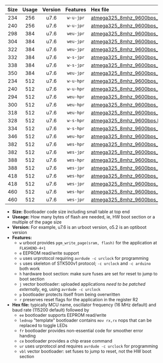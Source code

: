 |Size|Usage|Version|Features|Hex file|
|:-:|:-:|:-:|:-:|:--|
|234|256|u7.6|`w-u-jpr`|[atmega325_8mhz_9600bps_ur_vbl.hex](https://raw.githubusercontent.com/stefanrueger/urboot/main//atmega325_8mhz_9600bps_ur_vbl.hex)|
|240|256|u7.6|`w-u-jpr`|[atmega325_8mhz_9600bps_lednop_ur_vbl.hex](https://raw.githubusercontent.com/stefanrueger/urboot/main//atmega325_8mhz_9600bps_lednop_ur_vbl.hex)|
|298|384|u7.6|`weu-jpr`|[atmega325_8mhz_9600bps_ee_ur_vbl.hex](https://raw.githubusercontent.com/stefanrueger/urboot/main//atmega325_8mhz_9600bps_ee_ur_vbl.hex)|
|304|384|u7.6|`weu-jpr`|[atmega325_8mhz_9600bps_ee_lednop_ur_vbl.hex](https://raw.githubusercontent.com/stefanrueger/urboot/main//atmega325_8mhz_9600bps_ee_lednop_ur_vbl.hex)|
|322|384|u7.6|`weu-jpr`|[atmega325_8mhz_9600bps_ee_lednop_fr_ur_vbl.hex](https://raw.githubusercontent.com/stefanrueger/urboot/main//atmega325_8mhz_9600bps_ee_lednop_fr_ur_vbl.hex)|
|332|384|u7.6|`w-s-jpr`|[atmega325_8mhz_9600bps_vbl.hex](https://raw.githubusercontent.com/stefanrueger/urboot/main//atmega325_8mhz_9600bps_vbl.hex)|
|338|384|u7.6|`w-s-jpr`|[atmega325_8mhz_9600bps_lednop_vbl.hex](https://raw.githubusercontent.com/stefanrueger/urboot/main//atmega325_8mhz_9600bps_lednop_vbl.hex)|
|350|384|u7.6|`weu-jpr`|[atmega325_8mhz_9600bps_ee_lednop_fr_ce_ur_vbl.hex](https://raw.githubusercontent.com/stefanrueger/urboot/main//atmega325_8mhz_9600bps_ee_lednop_fr_ce_ur_vbl.hex)|
|234|512|u7.6|`w-u-hpr`|[atmega325_8mhz_9600bps_ur.hex](https://raw.githubusercontent.com/stefanrueger/urboot/main//atmega325_8mhz_9600bps_ur.hex)|
|240|512|u7.6|`w-u-hpr`|[atmega325_8mhz_9600bps_lednop_ur.hex](https://raw.githubusercontent.com/stefanrueger/urboot/main//atmega325_8mhz_9600bps_lednop_ur.hex)|
|294|512|u7.6|`weu-hpr`|[atmega325_8mhz_9600bps_ee_ur.hex](https://raw.githubusercontent.com/stefanrueger/urboot/main//atmega325_8mhz_9600bps_ee_ur.hex)|
|300|512|u7.6|`weu-hpr`|[atmega325_8mhz_9600bps_ee_lednop_ur.hex](https://raw.githubusercontent.com/stefanrueger/urboot/main//atmega325_8mhz_9600bps_ee_lednop_ur.hex)|
|318|512|u7.6|`weu-hpr`|[atmega325_8mhz_9600bps_ee_lednop_fr_ur.hex](https://raw.githubusercontent.com/stefanrueger/urboot/main//atmega325_8mhz_9600bps_ee_lednop_fr_ur.hex)|
|328|512|u7.6|`w-s-hpr`|[atmega325_8mhz_9600bps.hex](https://raw.githubusercontent.com/stefanrueger/urboot/main//atmega325_8mhz_9600bps.hex)|
|334|512|u7.6|`w-s-hpr`|[atmega325_8mhz_9600bps_lednop.hex](https://raw.githubusercontent.com/stefanrueger/urboot/main//atmega325_8mhz_9600bps_lednop.hex)|
|346|512|u7.6|`weu-hpr`|[atmega325_8mhz_9600bps_ee_lednop_fr_ce_ur.hex](https://raw.githubusercontent.com/stefanrueger/urboot/main//atmega325_8mhz_9600bps_ee_lednop_fr_ce_ur.hex)|
|382|512|u7.6|`wes-hpr`|[atmega325_8mhz_9600bps_ee.hex](https://raw.githubusercontent.com/stefanrueger/urboot/main//atmega325_8mhz_9600bps_ee.hex)|
|382|512|u7.6|`wes-jpr`|[atmega325_8mhz_9600bps_ee_vbl.hex](https://raw.githubusercontent.com/stefanrueger/urboot/main//atmega325_8mhz_9600bps_ee_vbl.hex)|
|388|512|u7.6|`wes-hpr`|[atmega325_8mhz_9600bps_ee_lednop.hex](https://raw.githubusercontent.com/stefanrueger/urboot/main//atmega325_8mhz_9600bps_ee_lednop.hex)|
|388|512|u7.6|`wes-jpr`|[atmega325_8mhz_9600bps_ee_lednop_vbl.hex](https://raw.githubusercontent.com/stefanrueger/urboot/main//atmega325_8mhz_9600bps_ee_lednop_vbl.hex)|
|418|512|u7.6|`wes-hpr`|[atmega325_8mhz_9600bps_ee_lednop_fr.hex](https://raw.githubusercontent.com/stefanrueger/urboot/main//atmega325_8mhz_9600bps_ee_lednop_fr.hex)|
|418|512|u7.6|`wes-jpr`|[atmega325_8mhz_9600bps_ee_lednop_fr_vbl.hex](https://raw.githubusercontent.com/stefanrueger/urboot/main//atmega325_8mhz_9600bps_ee_lednop_fr_vbl.hex)|
|460|512|u7.6|`wes-hpr`|[atmega325_8mhz_9600bps_ee_lednop_fr_ce.hex](https://raw.githubusercontent.com/stefanrueger/urboot/main//atmega325_8mhz_9600bps_ee_lednop_fr_ce.hex)|
|460|512|u7.6|`wes-jpr`|[atmega325_8mhz_9600bps_ee_lednop_fr_ce_vbl.hex](https://raw.githubusercontent.com/stefanrueger/urboot/main//atmega325_8mhz_9600bps_ee_lednop_fr_ce_vbl.hex)|

- **Size:** Bootloader code size including small table at top end
- **Useage:** How many bytes of flash are needed, ie, HW boot section or a multiple of the page size
- **Version:** For example, u7.6 is an urboot version, o5.2 is an optiboot version
- **Features:**
  + `w` urboot provides `pgm_write_page(sram, flash)` for the application at `FLASHEND-4+1`
  + `e` EEPROM read/write support
  + `u` uses urprotocol requiring `avrdude -c urclock` for programming
  + `s` uses skeleton of STK500v1 protocol; `-c urclock` and `-c arduino` both work
  + `h` hardware boot section: make sure fuses are set for reset to jump to boot section
  + `j` vector bootloader: uploaded applications *need to be patched externally*, eg, using `avrdude -c urclock`
  + `p` bootloader protects itself from being overwritten
  + `r` preserves reset flags for the application in the register R2
- **Hex file:** typically MCU name, oscillator frequency (16 MHz default) and baud rate (115200 default) followed by
  + `ee` bootloader supports EEPROM read/write
  + `lednop` "template" bootloader contains `mov rx,rx` nops that can be replaced to toggle LEDs
  + `fr` bootloader provides non-essential code for smoother error handing
  + `ce` bootloader provides a chip erase command
  + `ur` uses urprotocol and requires `avrdude -c urclock` for programming
  + `vbl` vector bootloader: set fuses to jump to reset, not the HW boot section
